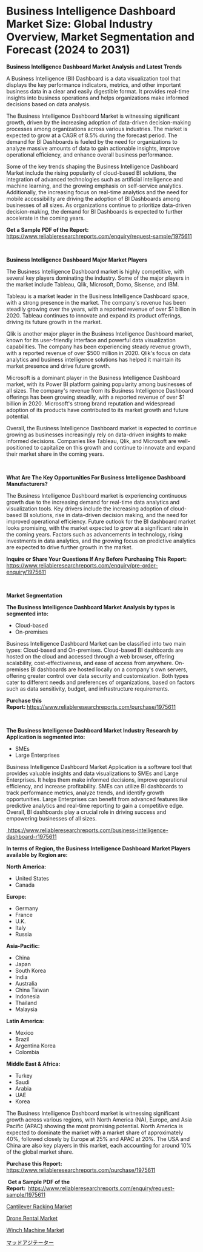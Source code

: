 <p><h1>Business Intelligence Dashboard Market Size: Global Industry Overview, Market Segmentation and Forecast (2024 to 2031)</h1></p><p><strong>Business Intelligence Dashboard Market Analysis and Latest Trends</strong></p>
<p><p>A Business Intelligence (BI) Dashboard is a data visualization tool that displays the key performance indicators, metrics, and other important business data in a clear and easily digestible format. It provides real-time insights into business operations and helps organizations make informed decisions based on data analysis.</p><p>The Business Intelligence Dashboard Market is witnessing significant growth, driven by the increasing adoption of data-driven decision-making processes among organizations across various industries. The market is expected to grow at a CAGR of 8.5% during the forecast period. The demand for BI Dashboards is fueled by the need for organizations to analyze massive amounts of data to gain actionable insights, improve operational efficiency, and enhance overall business performance.</p><p>Some of the key trends shaping the Business Intelligence Dashboard Market include the rising popularity of cloud-based BI solutions, the integration of advanced technologies such as artificial intelligence and machine learning, and the growing emphasis on self-service analytics. Additionally, the increasing focus on real-time analytics and the need for mobile accessibility are driving the adoption of BI Dashboards among businesses of all sizes. As organizations continue to prioritize data-driven decision-making, the demand for BI Dashboards is expected to further accelerate in the coming years.</p></p>
<p><strong>Get a Sample PDF of the Report:&nbsp;</strong> <a href="https://www.reliableresearchreports.com/enquiry/request-sample/1975611">https://www.reliableresearchreports.com/enquiry/request-sample/1975611</a></p>
<p>&nbsp;</p>
<p><strong>Business Intelligence Dashboard Major Market Players</strong></p>
<p><p>The Business Intelligence Dashboard market is highly competitive, with several key players dominating the industry. Some of the major players in the market include Tableau, Qlik, Microsoft, Domo, Sisense, and IBM.</p><p>Tableau is a market leader in the Business Intelligence Dashboard space, with a strong presence in the market. The company's revenue has been steadily growing over the years, with a reported revenue of over $1 billion in 2020. Tableau continues to innovate and expand its product offerings, driving its future growth in the market.</p><p>Qlik is another major player in the Business Intelligence Dashboard market, known for its user-friendly interface and powerful data visualization capabilities. The company has been experiencing steady revenue growth, with a reported revenue of over $500 million in 2020. Qlik's focus on data analytics and business intelligence solutions has helped it maintain its market presence and drive future growth.</p><p>Microsoft is a dominant player in the Business Intelligence Dashboard market, with its Power BI platform gaining popularity among businesses of all sizes. The company's revenue from its Business Intelligence Dashboard offerings has been growing steadily, with a reported revenue of over $1 billion in 2020. Microsoft's strong brand reputation and widespread adoption of its products have contributed to its market growth and future potential.</p><p>Overall, the Business Intelligence Dashboard market is expected to continue growing as businesses increasingly rely on data-driven insights to make informed decisions. Companies like Tableau, Qlik, and Microsoft are well-positioned to capitalize on this growth and continue to innovate and expand their market share in the coming years.</p></p>
<p>&nbsp;</p>
<p><strong>What Are The Key Opportunities For Business Intelligence Dashboard Manufacturers?</strong></p>
<p><p>The Business Intelligence Dashboard market is experiencing continuous growth due to the increasing demand for real-time data analytics and visualization tools. Key drivers include the increasing adoption of cloud-based BI solutions, rise in data-driven decision making, and the need for improved operational efficiency. Future outlook for the BI dashboard market looks promising, with the market expected to grow at a significant rate in the coming years. Factors such as advancements in technology, rising investments in data analytics, and the growing focus on predictive analytics are expected to drive further growth in the market.</p></p>
<p><strong>Inquire or Share Your Questions If Any Before Purchasing This Report:</strong> <a href="https://www.reliableresearchreports.com/enquiry/pre-order-enquiry/1975611">https://www.reliableresearchreports.com/enquiry/pre-order-enquiry/1975611</a></p>
<p>&nbsp;</p>
<p><strong>Market Segmentation</strong></p>
<p><strong>The Business Intelligence Dashboard Market Analysis by types is segmented into:</strong></p>
<p><ul><li>Cloud-based</li><li>On-premises</li></ul></p>
<p><p>Business Intelligence Dashboard Market can be classified into two main types: Cloud-based and On-premises. Cloud-based BI dashboards are hosted on the cloud and accessed through a web browser, offering scalability, cost-effectiveness, and ease of access from anywhere. On-premises BI dashboards are hosted locally on a company's own servers, offering greater control over data security and customization. Both types cater to different needs and preferences of organizations, based on factors such as data sensitivity, budget, and infrastructure requirements.</p></p>
<p><strong>Purchase this Report:&nbsp;</strong><a href="https://www.reliableresearchreports.com/purchase/1975611">https://www.reliableresearchreports.com/purchase/1975611</a></p>
<p>&nbsp;</p>
<p><strong>The Business Intelligence Dashboard Market Industry Research by Application is segmented into:</strong></p>
<p><ul><li>SMEs</li><li>Large Enterprises</li></ul></p>
<p><p>Business Intelligence Dashboard Market Application is a software tool that provides valuable insights and data visualizations to SMEs and Large Enterprises. It helps them make informed decisions, improve operational efficiency, and increase profitability. SMEs can utilize BI dashboards to track performance metrics, analyze trends, and identify growth opportunities. Large Enterprises can benefit from advanced features like predictive analytics and real-time reporting to gain a competitive edge. Overall, BI dashboards play a crucial role in driving success and empowering businesses of all sizes.</p></p>
<p><a href="https://www.reliableresearchreports.com/business-intelligence-dashboard-r1975611">&nbsp;https://www.reliableresearchreports.com/business-intelligence-dashboard-r1975611</a></p>
<p><strong>In terms of Region, the Business Intelligence Dashboard Market Players available by Region are:</strong></p>
<p>
    <p> <strong> North America: </strong>
        <ul>
            <li>United States</li>
            <li>Canada</li>
        </ul>
        </p> 
    <p> <strong> Europe: </strong>
        <ul>
            <li>Germany</li>
            <li>France</li>
            <li>U.K.</li>
            <li>Italy</li>
            <li>Russia</li>
        </ul>
        </p> 
    <p> <strong> Asia-Pacific: </strong>
        <ul>
            <li>China</li>
            <li>Japan</li>
            <li>South Korea</li>
            <li>India</li>
            <li>Australia</li>
            <li>China Taiwan</li>
            <li>Indonesia</li>
            <li>Thailand</li>
            <li>Malaysia</li>
        </ul>
        </p> 
    <p> <strong> Latin America: </strong>
        <ul>
            <li>Mexico</li>
            <li>Brazil</li>
            <li>Argentina Korea</li>
            <li>Colombia</li>
        </ul>
        </p> 
    <p> <strong> Middle East & Africa: </strong>
        <ul>
            <li>Turkey</li>
            <li>Saudi</li>
            <li>Arabia</li>
            <li>UAE</li>
            <li>Korea</li>
        </ul>
    </p>
    </p>
<p><p>The Business Intelligence Dashboard market is witnessing significant growth across various regions, with North America (NA), Europe, and Asia Pacific (APAC) showing the most promising potential. North America is expected to dominate the market with a market share of approximately 40%, followed closely by Europe at 25% and APAC at 20%. The USA and China are also key players in this market, each accounting for around 10% of the global market share.</p></p>
<p><strong>Purchase this Report: </strong><a href="https://www.reliableresearchreports.com/purchase/1975611">https://www.reliableresearchreports.com/purchase/1975611</a></p>
<p>&nbsp;<strong>Get a Sample PDF of the Report:&nbsp;&nbsp;</strong><a href="https://www.reliableresearchreports.com/enquiry/request-sample/1975611">https://www.reliableresearchreports.com/enquiry/request-sample/1975611</a></p>
<p><strong></strong></p>
<p><p><a href="https://www.linkedin.com/pulse/analyzing-cantilever-racking-market-global-industry-perspective-qyx4f?trackingId=fJDdC9yLVEFsJa5UV3Y4Kg%3D%3D">Cantilever Racking Market</a></p><p><a href="https://github.com/RickHolmes3/Market-Research-Report-List-4/blob/main/drone-rental-market.md">Drone Rental Market</a></p><p><a href="https://www.linkedin.com/pulse/winch-machine-market-outlook-industry-overview-forecast-2024-tfbff?trackingId=LLvzLsUX2XhuaA%2BbSEWbdQ%3D%3D">Winch Machine Market</a></p><p><a href="https://github.com/joaejkdzgyljvo6/Market-Research-Report-List-2/blob/main/491365825927.md">マッドアジテーター</a></p></p>